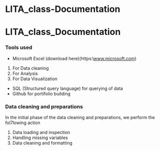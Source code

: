 # LITA_class-Documentation
# LITA_class_Documentation

### Tools used 
- Microsoft Excel (download here)(https:\\www.microsoft.com)
 1. For Data cleaning
 2. For Analysis
 3. For Data Visualization
    
- SQL (Structured query language) for querying of data
- Github for portifolio building

### Data cleaning and preparations
In the initial phase of the data cleaning and preparations, we perform the fol7lowing action
 1. Data loading and inspection
 2. Handling missing variables
 3. Data cleaning and formatting
